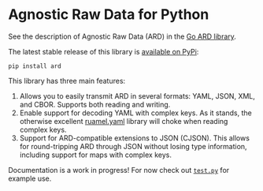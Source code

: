 Agnostic Raw Data for Python
============================

See the description of Agnostic Raw Data (ARD) in the
[Go ARD library](https://github.com/tliron/kutil/tree/main/ard).

The latest stable release of this library is
[available on PyPi](https://pypi.org/project/ard/):

    pip install ard

This library has three main features:

1. Allows you to easily transmit ARD in several formats: YAML, JSON, XML, and
   CBOR. Supports both reading and writing.
2. Enable support for decoding YAML with complex keys. As it stands, the
   otherwise excellent [ruamel.yaml](https://pypi.org/project/ruamel.yaml/)
   library will choke when reading complex keys.
3. Support for ARD-compatible extensions to JSON (CJSON). This allows for
   round-tripping ARD through JSON without losing type information, including
   support for maps with complex keys.

Documentation is a work in progress! For now check out [`test.py`](test.py)
for example use.
